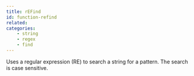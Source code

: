 ```yaml
---
title: rEFind
id: function-refind
related:
categories:
    - string
    - regex
    - find
---
```


Uses a regular expression (RE) to search a string for a pattern. The search is case sensitive.